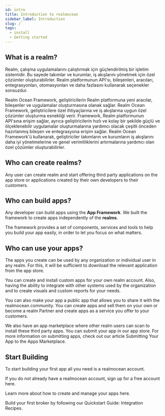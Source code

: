 ```yaml
---
id: intro
title: Introduction to realmocean
sidebar_label: Introduction
slug: /
tags:
  - install
  - Getting started
---
```


## What is a realm?

Realm, çalışma uygulamalarını çalıştırmak için güçlendirilmiş bir işletim sistemidir. Bu sayede takımlar ve kurumlar, iş akışlarını yönetmek için özel çözümler oluşturabilirler. Realm platformunun API'sı, bileşenleri, aracıları, entegrasyonları, otomasyonları ve daha fazlasını kullanarak seçenekler sonsuzdur.

Realm Ocean Framework, geliştiricilerin Realm platformuna yeni aracılar, bileşenler ve uygulamalar oluşturmasına olanak sağlar. Realm Ocean Framework, geliştiricilere özel ihtiyaçlarına ve iş akışlarına uygun özel çözümler oluşturma esnekliği verir. Framework, Realm platformunun API'sına erişim sağlar, ayrıca geliştiricilerin hızlı ve kolay bir şekilde güçlü ve ölçeklenebilir uygulamalar oluşturmalarına yardımcı olacak çeşitli önceden hazırlanmış bileşen ve entegrasyona erişim sağlar. Realm Ocean Framework'ü kullanarak, geliştiriciler takımların ve kurumların iş akışlarını daha iyi yönetmelerine ve genel verimliliklerini artırmalarına yardımcı olan özel çözümler oluşturabilirler.

## Who can create realms?

Any user can create realm and start offering third party applications on the app store or applications created by their own developers to their customers.

## Who can build apps?
Any developer can build apps using the **App Framework**. We built the framework to create apps independently of the **realms**.

The framework provides a set of components, services and tools to help you build your app easily, in order to let you focus on what matters.

## Who can use your apps?

The apps you create can be used by any organization or individual user in any realm. For this, it will be sufficient to download the relevant application from the app store.

You can create and install custom apps for your own realm account. Also, having the ability to integrate with other systems used by the organization and to create visuals and custom reports for your needs.

You can also make your app a public app that allows you to share it with the realmocean community. You can create apps and sell them on your own or become a realm Partner and create apps as a service you offer to your customers.

We also have an app marketplace where other realm users can scan to install these third party apps. You can submit your app in our app store. For more information on submitting apps, check out our article Submitting Your App to the Apps Marketplace.

## Start Building

To start building your first app all you need is a realmocean account.

If you do not already have a realmocean account, sign up for a free account here.

Learn more about how to create and manage your apps here.

Build your first broker by following our Quickstart Guide: Integration Recipes.